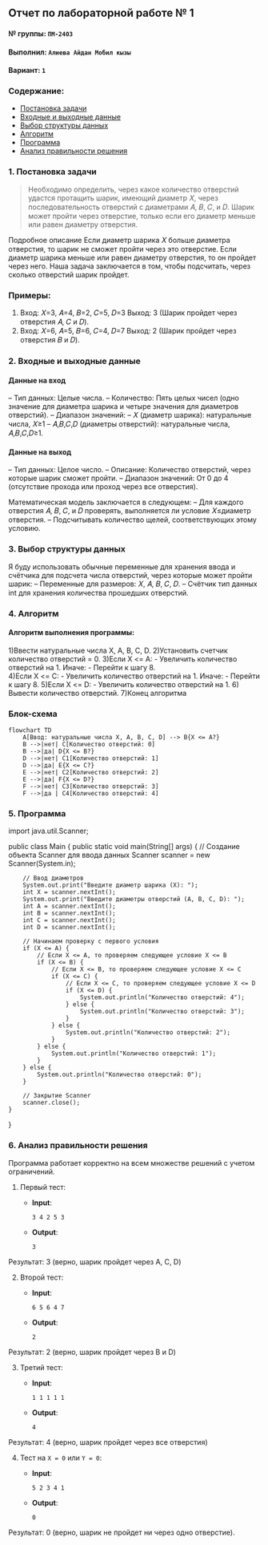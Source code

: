 ## Отчет по лабораторной работе № 1

#### № группы: `ПМ-2403`

#### Выполнил: `Алиева Айдан Мобил кызы`

#### Вариант: `1`

### Cодержание:

- [Постановка задачи](#1-постановка-задачи)
- [Входные и выходные данные](#2-входные-и-выходные-данные)
- [Выбор структуры данных](#3-выбор-структуры-данных)
- [Алгоритм](#4-алгоритм)
- [Программа](#5-программа)
- [Анализ правильности решения](#6-анализ-правильности-решения)

### 1. Постановка задачи

> Необходимо определить, через какое количество отверстий удастся протащить шарик, имеющий диаметр 𝑋, через последовательность отверстий с диаметрами 𝐴, 𝐵, 𝐶, и 𝐷. Шарик может пройти через отверстие, только если его диаметр меньше или равен диаметру отверстия.

Подробное описание
Если диаметр шарика 𝑋 больше диаметра отверстия, то шарик не сможет пройти через это отверстие. Если диаметр шарика меньше или равен диаметру отверстия, то он пройдет через него. Наша задача заключается в том, чтобы подсчитать, через сколько отверстий шарик пройдет.

### Примеры:
1. Вход: 𝑋=3, 𝐴=4, 𝐵=2, 𝐶=5, 𝐷=3
Выход: 3 (Шарик пройдет через отверстия 𝐴, 𝐶 и 𝐷).
2. Вход: 𝑋=6, 𝐴=5, 𝐵=6, 𝐶=4, 𝐷=7
Выход: 2 (Шарик пройдет через отверстия 𝐵 и 𝐷).

### 2. Входные и выходные данные

#### Данные на вход

– Тип данных: Целые числа.
– Количество: Пять целых чисел (одно значение для диаметра шарика и четыре значения для диаметров отверстий).
– Диапазон значений:
– 𝑋 (диаметр шарика): натуральные числа, 𝑋≥1
– 𝐴,𝐵,𝐶,𝐷 (диаметры отверстий): натуральные числа, 𝐴,𝐵,𝐶,𝐷≥1.

#### Данные на выход
– Тип данных: Целое число.
– Описание: Количество отверстий, через которые шарик сможет пройти.
– Диапазон значений: От 0 до 4 (отсутствие прохода или проход через все отверстия).

Математическая модель заключается в следующем:
– Для каждого отверстия 𝐴, 𝐵, 𝐶, и 𝐷 проверять, выполняется ли условие 𝑋≤диаметр отверстия.
– Подсчитывать количество щелей, соответствующих этому условию.

### 3. Выбор структуры данных

Я буду использовать обычные переменные для хранения ввода и счётчика для подсчета числа отверстий, через которые может пройти шарик:
– Переменные для размеров: 𝑋, 𝐴, 𝐵, 𝐶, 𝐷.
– Счётчик тип данных int для хранения количества прошедших отверстий.

### 4. Алгоритм

#### Алгоритм выполнения программы:
1)Ввести натуральные числа X, A, B, C, D.
2)Установить счетчик количество отверстий = 0.
3)Если X <= A: - Увеличить количество отверстий на 1.              Иначе: - Перейти к шагу 8.                   
4)Если X <= C: - Увеличить количество отверстий на 1.              Иначе: - Перейти к шагу 8.
5)Если X <= D: - Увеличить количество отверстий на 1.
6) Вывести количество отверстий.
7)Конец алгоритма
### Блок-схема
```mermaid
flowchart TD
    A[Ввод: натуральные числа X, A, B, C, D] --> B{X <= A?}
    B -->|нет| C[Количество отверстий: 0]
    B -->|да| D{X <= B?}
    D -->|нет| C1[Количество отверстий: 1]
    D -->|да| E{X <= C?}
    E -->|нет| C2[Количество отверстий: 2]
    E -->|да| F{X <= D?}
    F -->|нет| C3[Количество отверстий: 3]
    F -->|да | C4[Количество отверстий: 4]
  ```
### 5. Программа

import java.util.Scanner;

public class Main {
    public static void main(String[] args) {
        // Создание объекта Scanner для ввода данных
        Scanner scanner = new Scanner(System.in);
        
        // Ввод диаметров
        System.out.print("Введите диаметр шарика (X): ");
        int X = scanner.nextInt();
        System.out.print("Введите диаметры отверстий (A, B, C, D): ");
        int A = scanner.nextInt();
        int B = scanner.nextInt();
        int C = scanner.nextInt();
        int D = scanner.nextInt();

        // Начинаем проверку с первого условия
        if (X <= A) {
            // Если X <= A, то проверяем следующее условие X <= B
            if (X <= B) {
                // Если X <= B, то проверяем следующее условие X <= C
                if (X <= C) {
                    // Если X <= C, то проверяем следующее условие X <= D
                    if (X <= D) {
                        System.out.println("Количество отверстий: 4");
                    } else {
                        System.out.println("Количество отверстий: 3");
                    }
                } else {
                    System.out.println("Количество отверстий: 2");
                }
            } else {
                System.out.println("Количество отверстий: 1");
            }
        } else {
            System.out.println("Количество отверстий: 0");
        }
        
        // Закрытие Scanner
        scanner.close();
    }
}



### 6. Анализ правильности решения

Программа работает корректно на всем множестве решений с учетом ограничений.

1. Первый тест:

    - **Input**:
        ```
        3 4 2 5 3
        ```

    - **Output**:
        ```
        3
        ```
 Результат: 3 (верно, шарик пройдет через A, C, D)

2. Второй тест:

    - **Input**:
        ```
        6 5 6 4 7
        ```

    - **Output**:
        ```
        2
        ```
  Результат: 2 (верно, шарик пройдет через B и D)

3. Третий тест:

    - **Input**:
        ```
        1 1 1 1 1 
        ```

    - **Output**:
        ```
        4
        ```
  Результат: 4 (верно, шарик пройдет через все отверстия)

4. Тест на `X = 0` или `Y = 0`:

    - **Input**:
        ```
        5 2 3 4 1
        ```

    - **Output**:
        ```
        0
        ```
 Результат: 0 (верно, шарик не пройдет ни через одно отверстие). 


